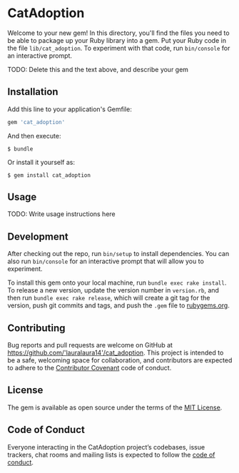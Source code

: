 # CatAdoption

Welcome to your new gem! In this directory, you'll find the files you need to be able to package up your Ruby library into a gem. Put your Ruby code in the file `lib/cat_adoption`. To experiment with that code, run `bin/console` for an interactive prompt.

TODO: Delete this and the text above, and describe your gem

## Installation

Add this line to your application's Gemfile:

```ruby
gem 'cat_adoption'
```

And then execute:

    $ bundle

Or install it yourself as:

    $ gem install cat_adoption

## Usage

TODO: Write usage instructions here

## Development

After checking out the repo, run `bin/setup` to install dependencies. You can also run `bin/console` for an interactive prompt that will allow you to experiment.

To install this gem onto your local machine, run `bundle exec rake install`. To release a new version, update the version number in `version.rb`, and then run `bundle exec rake release`, which will create a git tag for the version, push git commits and tags, and push the `.gem` file to [rubygems.org](https://rubygems.org).

## Contributing

Bug reports and pull requests are welcome on GitHub at https://github.com/'lauralaura14'/cat_adoption. This project is intended to be a safe, welcoming space for collaboration, and contributors are expected to adhere to the [Contributor Covenant](http://contributor-covenant.org) code of conduct.

## License

The gem is available as open source under the terms of the [MIT License](https://opensource.org/licenses/MIT).

## Code of Conduct

Everyone interacting in the CatAdoption project’s codebases, issue trackers, chat rooms and mailing lists is expected to follow the [code of conduct](https://github.com/'lauralaura14'/cat_adoption/blob/master/CODE_OF_CONDUCT.md).
